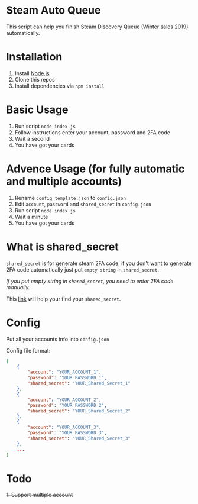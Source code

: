# Steam Auto Queue

This script can help you finish Steam Discovery Queue (Winter sales 2019) automatically.

# Installation

1. Install [Node.js](https://nodejs.org)
2. Clone this repos
3. Install dependencies via `npm install`

# Basic Usage

1. Run script `node index.js`
2. Follow instructions enter your account, password and 2FA code
3. Wait a second
4. You have got your cards

# Advence Usage (for fully automatic and multiple accounts)

1. Rename `config_template.json` to `config.json`
2. Edit `account`, `password` and `shared_secret` in `config.json`
3. Run script `node index.js`
4. Wait a minute
5. You have got your cards

# What is shared_secret

`shared_secret` is for generate steam 2FA code, if you don't want to generate 2FA code automatically just put `empty string` in `shared_secret`.

*If you put empty string in `shared_secret`, you need to enter 2FA code manually.*

This [link](https://www.reddit.com/r/SteamBot/comments/3xb1ft/finding_shared_secret_identity_secret_required/) will help your find your `shared_secret`.

# Config

Put all your accounts info into `config.json`

Config file format:

```json
[
    {
        "account": "YOUR_ACCOUNT_1",
        "password": "YOUR_PASSWORD_1",
        "shared_secret": "YOUR_Shared_Secret_1"
    },
    {
        "account": "YOUR_ACCOUNT_2",
        "password": "YOUR_PASSWORD_2",
        "shared_secret": "YOUR_Shared_Secret_2"
    },
    {
        "account": "YOUR_ACCOUNT_3",
        "password": "YOUR_PASSWORD_3",
        "shared_secret": "YOUR_Shared_Secret_3"
    },
    ...
]
```

# Todo

~~1. Support multiple account~~

